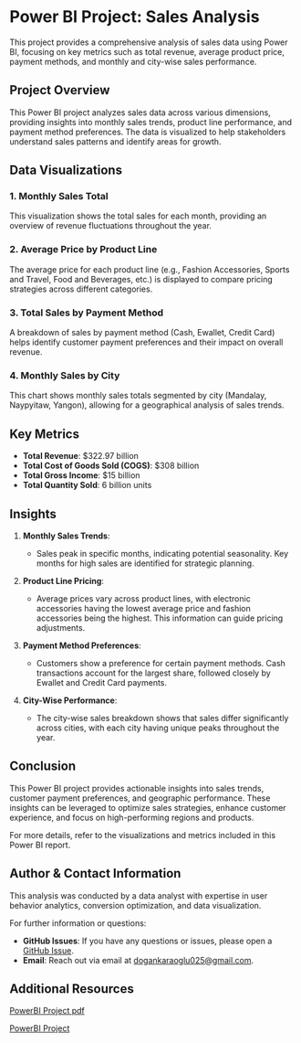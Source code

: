 # Power BI Project: Sales Analysis

This project provides a comprehensive analysis of sales data using Power BI, focusing on key metrics such as total revenue, average product price, payment methods, and monthly and city-wise sales performance.

## Project Overview

This Power BI project analyzes sales data across various dimensions, providing insights into monthly sales trends, product line performance, and payment method preferences. The data is visualized to help stakeholders understand sales patterns and identify areas for growth.

## Data Visualizations

### 1. Monthly Sales Total

This visualization shows the total sales for each month, providing an overview of revenue fluctuations throughout the year.

### 2. Average Price by Product Line

The average price for each product line (e.g., Fashion Accessories, Sports and Travel, Food and Beverages, etc.) is displayed to compare pricing strategies across different categories.

### 3. Total Sales by Payment Method

A breakdown of sales by payment method (Cash, Ewallet, Credit Card) helps identify customer payment preferences and their impact on overall revenue.

### 4. Monthly Sales by City

This chart shows monthly sales totals segmented by city (Mandalay, Naypyitaw, Yangon), allowing for a geographical analysis of sales trends.

## Key Metrics

- **Total Revenue**: $322.97 billion
- **Total Cost of Goods Sold (COGS)**: $308 billion
- **Total Gross Income**: $15 billion
- **Total Quantity Sold**: 6 billion units

## Insights

1. **Monthly Sales Trends**:
   - Sales peak in specific months, indicating potential seasonality. Key months for high sales are identified for strategic planning.

2. **Product Line Pricing**:
   - Average prices vary across product lines, with electronic accessories having the lowest average price and fashion accessories being the highest. This information can guide pricing adjustments.

3. **Payment Method Preferences**:
   - Customers show a preference for certain payment methods. Cash transactions account for the largest share, followed closely by Ewallet and Credit Card payments.

4. **City-Wise Performance**:
   - The city-wise sales breakdown shows that sales differ significantly across cities, with each city having unique peaks throughout the year.

## Conclusion

This Power BI project provides actionable insights into sales trends, customer payment preferences, and geographic performance. These insights can be leveraged to optimize sales strategies, enhance customer experience, and focus on high-performing regions and products.

For more details, refer to the visualizations and metrics included in this Power BI report.

## Author & Contact Information

This analysis was conducted by a data analyst with expertise in user behavior analytics, conversion optimization, and data visualization.

For further information or questions:
- **GitHub Issues**: If you have any questions or issues, please open a [GitHub Issue](https://github.com/Necodk/Data-Analysis-Projects/issues).
- **Email**: Reach out via email at [dogankaraoglu025@gmail.com](mailto:dogankaraoglu025@gmail.com).

## Additional Resources

[PowerBI Project pdf](https://github.com/Necodk/Data-Analysis-Projects/blob/main/PowerBI/PowerBI_Project.pdf)

[PowerBI Project](https://github.com/Necodk/Data-Analysis-Projects/blob/main/PowerBI/PowerBI_Project.pbix)
